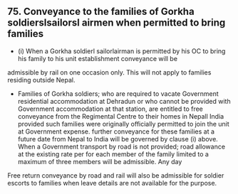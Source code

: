 ## 75. Conveyance to the families of Gorkha soldierslsailorsl airmen when permitted to bring families

- (i) When a Gorkha soldierl sailorlairman is permitted by his OC to bring his family to his unit establishment conveyance will be

admissible by rail on one occasion only. This will not apply to families residing outside Nepal.

- Families of Gorkha soldiers; who are required to vacate Government residential accommodation at Dehradun or who cannot be provided with Government accommodation at that station, are entitled to free conveyance from the Regimental Centre to their homes in Nepall India provided such families were originally officially permitted to join the unit at Government expense. further conveyance for these families at a future date from Nepal to India will be governed by clause (i) above. When a Government transport by road is not provided; road allowance at the existing rate per for each member of the family limited to a maximum of three members will be admissible. Any day

Free return conveyance by road and rail will also be admissible for soldier escorts to families when leave details are not available for the purpose.
